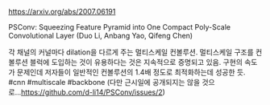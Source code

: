 https://arxiv.org/abs/2007.06191

PSConv: Squeezing Feature Pyramid into One Compact Poly-Scale
  Convolutional Layer (Duo Li, Anbang Yao, Qifeng Chen)

각 채널의 커널마다 dilation을 다르게 주는 멀티스케일 컨볼루션. 멀티스케일 구조를 컨볼루션 블럭에 도입하는 것이 유용하다는 것은 지속적으로 증명되고 있음. 구현의 속도가 문제인데 저자들이 일반적인 컨볼루션의 1.4배 정도로 최적화하는데 성공한 듯. #cnn #multiscale #backbone (다만 근시일에 공개되지는 않을 것으로...https://github.com/d-li14/PSConv/issues/2)